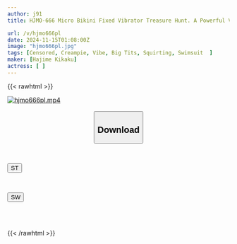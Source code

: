 ```yaml
---
author: j91
title: HJMO-666 Micro Bikini Fixed Vibrator Treasure Hunt. A Powerful Vibrator Falls Out Of Your Private Parts. Search For Hidden Treasure With A Powerful Vibrator In Your Pussy And Win 1 Million Yen! If You Open The Fake Treasure Chest, You'll Get An Erotic Punishment Game! A Quick And Raw Creampie Crisis! 6

url: /v/hjmo666pl
date: 2024-11-15T01:08:00Z
image: "hjmo666pl.jpg"
tags: [Censored, Creampie, Vibe, Big Tits, Squirting, Swimsuit	]
maker: [Hajime Kikaku]
actress: [ ]
---
```



{{< rawhtml >}}

<div class="video" data-videoid="M6BQW7M0xXFma9M">
    <a href="javascript:;">
        <img src="/v/hjmo666pl/hjmo666pl.jpg" width="WIDTH" height="HEIGHT" alt="hjmo666pl.mp4" loading="lazy">
    </a>
</div>

<script type="text/javascript" src="https://j91.asia/asset/on-demand-st.js"></script>

<br>
  <link rel="stylesheet" href="https://j91.asia/asset/bs5.css">
  
  <center>
  <button class="btn btn-primary" type="button" data-bs-toggle="collapse" data-bs-target=".multi-collapse" aria-expanded="false" aria-controls="multiCollapseExample1 multiCollapseExample2"><h2>Download</h2></button></center>
</p>
<div class="row">
  <div class="col">
    <div class="collapse multi-collapse" id="multiCollapseExample1">
      <div class="card card-body">
	      	      <br>
<div class="buttons">  
<p><a href="/v/hjmo666pl/st.html" target="_blank"><button class="btn-hover color-3"><i class="fa fa-download"></i> ST</button></a></p></div>
    </div>
  </div>
</div>
  <div class="col">
    <div class="collapse multi-collapse" id="multiCollapseExample2">
      <div class="card card-body">
	      <br>
<div class="buttons">
<p><a href="/v/hjmo666pl/sw.html" target="_blank"><button class="btn-hover color-2"><i class="fa fa-download"></i> SW</button></a></p></div>
<br><br>
      </div>
    </div>
  </div>
</div>

{{< /rawhtml >}}